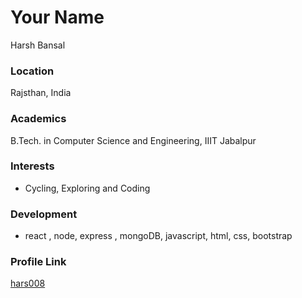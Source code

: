 # Your Name
Harsh Bansal    

### Location

Rajsthan, India 

### Academics

B.Tech. in Computer Science and Engineering, IIIT Jabalpur

### Interests

- Cycling, Exploring and Coding

### Development

- react , node, express , mongoDB, javascript, html, css, bootstrap

### Profile Link

[hars008](https://github.com/hars008)